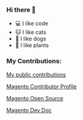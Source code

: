 ### Hi there 👋

- 💻 I like code
- 🐱 I like cats
- 🐶 I like dogs
- 🌱 I like plants

### My Contributions:

[My public contributions](https://github.com/pulls?q=is%3Apr+author%3Athomas-kl1)

[Magento Contributor Profile](https://opensource.magento.com/profile/thomas-kl1/contribution_statistic)

[Magento Open Source](https://github.com/magento/magento2/pulls?q=is%3Apr+author%3Athomas-kl1)

[Magento Dev Doc](https://github.com/magento/devdocs/pulls?q=is%3Apr+author%3Athomas-kl1)
